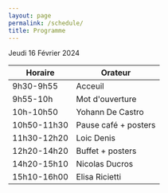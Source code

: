 ```yaml
---
layout: page
permalink: /schedule/
title: Programme
---
```

Jeudi 16 Février 2024

| Horaire      | Orateur              |
|------------- |----------------------|
| 9h30-9h55   | Acceuil              |
| 9h55-10h    | Mot d'ouverture      |
| 10h-10h50   | Yohann De Castro     |
| 10h50-11h30 | Pause café + posters |
| 11h30-12h20 | Loic Denis           |
| 12h20-14h20 | Buffet + posters     |
| 14h20-15h10 | Nicolas Ducros       |
| 15h10-16h00 | Elisa Ricietti       |

